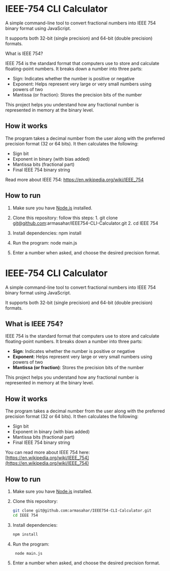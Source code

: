 
# IEEE-754 CLI Calculator 

A simple command-line tool to convert fractional numbers into IEEE 754 binary format using JavaScript.

It supports both 32-bit (single precision) and 64-bit (double precision) formats.

What is IEEE 754?

IEEE 754 is the standard format that computers use to store and calculate floating-point numbers. It breaks down a number into three parts:

- Sign: Indicates whether the number is positive or negative
- Exponent: Helps represent very large or very small numbers using powers of two
- Mantissa (or fraction):  Stores the precision bits of the number

This project helps you understand how any fractional number is represented in memory at the binary level.

## How it works

The program takes a decimal number from the user along with the preferred precision format (32 or 64 bits). It then calculates the following:

- Sign bit
- Exponent in binary (with bias added)
- Mantissa bits (fractional part)
- Final IEEE 754 binary string

Read more about IEEE 754: https://en.wikipedia.org/wiki/IEEE_754


## How to run

1. Make sure you have [Node.js](https://nodejs.org/) installed.

2. Clone this repository:
    follow this steps: 
        1. git clone git@github.com:armasahar/IEEE754-CLI-Calculator.git
        2. cd IEEE 754 

3. Install dependencies:
    npm install

4. Run the program:
    node main.js 

5. Enter a number when asked, and choose the desired precision format.



# IEEE-754 CLI Calculator

A simple command-line tool to convert fractional numbers into IEEE 754 binary format using JavaScript.

It supports both 32-bit (single precision) and 64-bit (double precision) formats.

## What is IEEE 754?

IEEE 754 is the standard format that computers use to store and calculate floating-point numbers. It breaks down a number into three parts:

- **Sign**: Indicates whether the number is positive or negative  
- **Exponent**: Helps represent very large or very small numbers using powers of two  
- **Mantissa (or fraction)**: Stores the precision bits of the number  

This project helps you understand how any fractional number is represented in memory at the binary level.

## How it works

The program takes a decimal number from the user along with the preferred precision format (32 or 64 bits). It then calculates the following:

- Sign bit  
- Exponent in binary (with bias added)  
- Mantissa bits (fractional part)  
- Final IEEE 754 binary string  

You can read more about IEEE 754 here:  
[https://en.wikipedia.org/wiki/IEEE_754](https://en.wikipedia.org/wiki/IEEE_754)

## How to run

1. Make sure you have [Node.js](https://nodejs.org/) installed.

2. Clone this repository:

   ```bash
   git clone git@github.com:armasahar/IEEE754-CLI-Calculator.git
   cd IEEE 754

3. Install dependencies:
   ```bash
   npm install

5. Run the program:
   ```bash
    node main.js 

6. Enter a number when asked, and choose the desired precision format.
